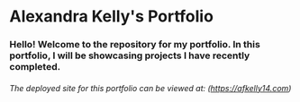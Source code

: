 # Alexandra Kelly's Portfolio

### Hello! Welcome to the repository for my portfolio. In this portfolio, I will be showcasing projects I have recently completed.

###### The deployed site for this portfolio can be viewed at: (https://afkelly14.com)
